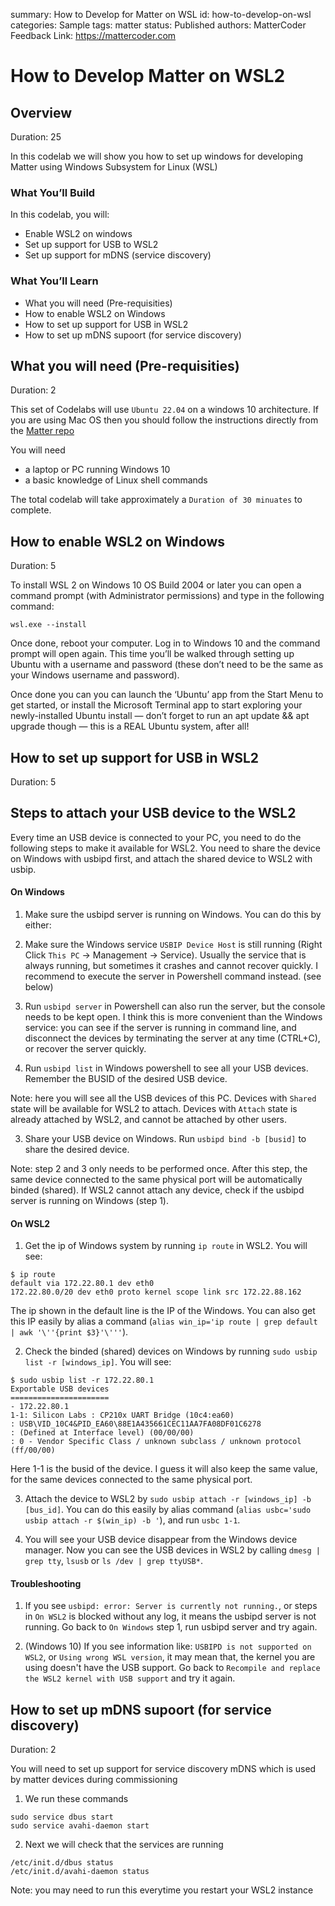 summary: How to Develop for Matter on WSL
id: how-to-develop-on-wsl
categories: Sample
tags: matter
status: Published 
authors: MatterCoder
Feedback Link: https://mattercoder.com

# How to Develop Matter on WSL2
<!-- ------------------------ -->
## Overview 
Duration: 25

In this codelab we will show you how to set up windows for developing Matter using Windows Subsystem for Linux (WSL)

### What You’ll Build 
In this codelab, you will:
- Enable WSL2 on windows
- Set up support for USB to WSL2
- Set up support for mDNS (service discovery)


### What You’ll Learn 
- What you will need (Pre-requisities)
- How to enable WSL2 on Windows
- How to set up support for USB in WSL2
- How to set up mDNS supoort (for service discovery)

<!-- ------------------------ -->
## What you will need (Pre-requisities)
Duration: 2

This set of Codelabs will use `Ubuntu 22.04` on a windows 10 architecture. If you are using Mac OS then you should follow the instructions directly from the [Matter repo](https://github.com/project-chip/connectedhomeip/blob/master/docs/guides/BUILDING.md)

You will need
- a laptop or PC running Windows 10 
- a basic knowledge of Linux shell commands

The total codelab will take approximately a `Duration of 30 minuates` to complete. 

<!-- ------------------------ -->
## How to enable WSL2 on Windows
Duration: 5

To install WSL 2 on Windows 10 OS Build 2004 or later you can open a command prompt (with Administrator permissions) and type in the following command:

```shell
wsl.exe --install
```

Once done, reboot your computer. Log in to Windows 10 and the command prompt will open again. This time you’ll be walked through setting up Ubuntu with a username and password (these don’t need to be the same as your Windows username and password).

Once done you can you can launch the ‘Ubuntu’ app from the Start Menu to get started, or install the Microsoft Terminal app to start exploring your newly-installed Ubuntu install — don’t forget to run an apt update && apt upgrade though — this is a REAL Ubuntu system, after all!

<!-- ------------------------ -->
## How to set up support for USB in WSL2
Duration: 5

## Steps to attach your USB device to the WSL2

Every time an USB device is connected to your PC, you need to do the following steps to make it available for WSL2. You need to share the device on Windows with usbipd first, and attach the shared device to WSL2 with usbip.

#### On Windows

1. Make sure the usbipd server is running on Windows. You can do this by either:

1. Make sure the Windows service `USBIP Device Host` is still running (Right Click `This PC` -> Management -> Service). Usually the service that is always running, but sometimes it crashes and cannot recover quickly. I recommend to execute the server in Powershell command instead. (see below)

2. Run `usbipd server` in Powershell can also run the server, but the console needs to be kept open. I think this is more convenient than the Windows service: you can see if the server is running in command line, and disconnect the devices by terminating the server at any time (CTRL+C), or recover the server quickly.

2. Run `usbipd list` in Windows powershell to see all your USB devices. Remember the BUSID of the desired USB device.

Note: here you will see all the USB devices of this PC. Devices with `Shared` state will be available for WSL2 to attach. Devices with `Attach` state is already attached by WSL2, and cannot be attached by other users.

3. Share your USB device on Windows. Run `usbipd bind -b [busid]` to share the desired device.

Note: step 2 and 3 only needs to be performed once. After this step, the same device connected to the same physical port will be automatically binded (shared). If WSL2 cannot attach any device, check if the usbipd server is running on Windows (step 1).


#### On WSL2

1. Get the ip of Windows system by running `ip route` in WSL2. You will see:
```
$ ip route
default via 172.22.80.1 dev eth0
172.22.80.0/20 dev eth0 proto kernel scope link src 172.22.88.162
```
The ip shown in the default line is the IP of the Windows. You can also get this IP easily by alias a command (`alias win_ip='ip route | grep default | awk '\''{print $3}'\'''`).

2. Check the binded (shared) devices on Windows by running `sudo usbip list -r [windows_ip]`. You will see:
```
$ sudo usbip list -r 172.22.80.1
Exportable USB devices
======================
- 172.22.80.1
1-1: Silicon Labs : CP210x UART Bridge (10c4:ea60)
: USB\VID_10C4&PID_EA60\88E1A435661CEC11AA7FA08DF01C6278
: (Defined at Interface level) (00/00/00)
: 0 - Vendor Specific Class / unknown subclass / unknown protocol (ff/00/00)
```
Here 1-1 is the busid of the device. I guess it will also keep the same value, for the same devices connected to the same physical port.

3. Attach the device to WSL2 by `sudo usbip attach -r [windows_ip] -b [bus_id]`. You can do this easily by alias command (`alias usbc='sudo usbip attach -r $(win_ip) -b '`), and run `usbc 1-1`.

4. You will see your USB device disappear from the Windows device manager. Now you can see the USB devices in WSL2 by calling `dmesg | grep tty`, `lsusb` or `ls /dev | grep ttyUSB*`.

#### Troubleshooting

1. If you see `usbipd: error: Server is currently not running.`, or steps in `On WSL2` is blocked without any log, it means the usbipd server is not running. Go back to `On Windows` step 1, run usbipd server and try again.

2. (Windows 10) If you see information like: `USBIPD is not supported on WSL2`, or `Using wrong WSL version`, it may mean that, the kernel you are using doesn't have the USB support. Go back to `Recompile and replace the WSL2 kernel with USB support` and try it again.

<!-- ------------------------ -->
## How to set up mDNS supoort (for service discovery)
Duration: 2

You will need to set up support for service discovery mDNS which is used by matter devices during commissioning

1. We run these commands

```shell
sudo service dbus start
sudo service avahi-daemon start
```

2. Next we will check that the services are running

```shell
/etc/init.d/dbus status
/etc/init.d/avahi-daemon status
```

Note: you may need to run this everytime you restart your WSL2 instance



